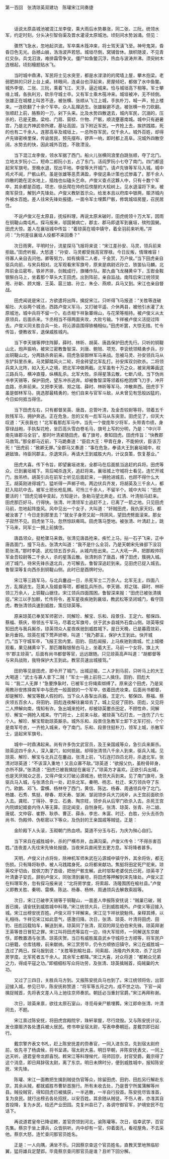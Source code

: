 第一百回　张清琼英双建功　陈瓘宋江同奏捷

　

　　话说太原县城池被混江龙李俊，乘大雨后水势暴涨，同二张、三阮，统领水军，约定时刻，分头决引智伯渠及晋水灌浸太原城池。顷刻间水势汹涌。但见：

　　骤然飞急水，忽地起洪波。军卒乘木筏冲来，将士驾天潢飞至。神号鬼哭，昏昏日色无光。岳撼山崩，浩浩波声若怒。城垣尽倒，窝铺皆休。旗帜随波，不见青红交杂。兵戈汩浪，难排霜雪争叉。僵尸如鱼鳖沉浮，热血与波涛并沸。须臾树木连根起，顷刻榱题贴水飞。

　　当时城中鼎沸，军民将士见水突至，都是水渌渌的的爬墙上屋，攀木抱梁。老弱肥胖的只好上台上桌。转眼间，连桌台也浮起来，房屋倾圯，都做了水中鱼鳖。城外李俊、二张、三阮，乘着飞江、天浮，逼近城来。恰与城垣高下相等。军士攀缘上城，各执利刃，砍杀守城士卒。又有军士乘木筏冲来。城垣被冲，无不倾倒。张雄正在城楼上叫苦不迭，被张横、张顺从飞江上城，手执朴刀，喊一声，抢上楼来。一连砍翻了十余个军卒。众人乱撺逃生。张雄躲避不迭，被张横一朴刀砍翻。张顺赶上前，胳察的一刀，剁下头来。比及水势四散退去，城内军民，沉溺的，压杀的，已是无数。梁柱、门扇、窗棂、什物、尸骸，顺流壅塞南城。城中只有避暑宫，乃是北齐神武帝所建，基址高固，当下附近军民，一齐抢上去，挨挤践踏，死的也有二千余人。连那高阜及城垣上，一总所存军民，仅千余人。城外百姓，却得卢先锋密唤里保，传谕居民，预先摆布，锣声一响，即时都上高阜。况城外四散空阔，水势去的快，因此城外百姓，不致湮没。

　　当下混江龙李俊，领水军据了西门。船火儿张横同浪里白跳张顺，夺了北门。立地太岁阮小二，短命二郎阮小五，占了东门。活阎罗阮小七夺了南门。四门都竖起宋军旗号。至晚水退，现出平地。李俊等大开城门，请卢先锋等军马入城。城中鸡犬不闻，尸骸山积。虽是张雄等恶贯满盈，李俊这条计策也忒惨毒了。那千余人四散的跪在泥水地上，插烛也似磕头乞命。卢俊义查点这夥人中，只有十数个军卒，其余都是百姓。项忠、徐岳爬在帅府后傍屋的大桧树上。见水退溜将下来。被南军获住，解到卢先锋处。卢俊义教斩首示众。给发本且以府库中银两，赈济城内外被水百姓。差人往宋先锋处报捷。一面令军士埋葬尸骸，修筑城垣房屋，召民居住。

　　不说卢俊义在太原县，抚绥料理，再说太原未破时，田虎统领十万大军，因雨在铜鞮山南屯札。探马报来，邬国舅病亡，郡主、郡马即退军到襄垣，殡殓国舅。田虎大惊。差人在襄垣城中传旨：“着琼英在城中镇守，着全羽前来听用。”并问：“为何差往襄垣人役都不来回奏？”

　　次日雨霁。平明时分，流星探马飞报将来说：“宋江差孙安、马灵，领兵前来拒敌。”田虎听报，大怒道：“孙安、马灵都受我高官厚禄。今日反叛，情理难容！待寡人亲自去问他。卿等努力，如有擒得二人者，千金赏，万户侯。”当下田虎亲自驱兵向前，与宋兵相对。北军观看宋军旗号，原来是病尉迟孙立、铁笛仙马麟。北阵前金瓜密布，铁斧齐排，剑戟成行，旗幡作队。那九曲飞龙赭黄伞下，玉辔金鞍银鬃白马上，坐着那个草头大王田虎。出到阵前，亲自监战。南阵后宋江统领吴用、孙新、顾大嫂、王英、扈三娘、孙立、朱仝、燕顺，兵马又到。宋江也亲自督战。

　　田虎闻说是宋江，方欲遣将出阵，擒捉宋江。只听得飞马报道：“关胜等连破榆社、大谷两个城池，西路卢俊义军马，又打破平遥、介休两县，被他引水灌了太原城池，城中兵将不留一个。右丞相卞祥紥寨绵山，与花荣等相持。被卢俊义从太原领兵，后面杀来。卞丞相当不得两面夹攻，大败亏输。卞祥被卢俊义活捉过阵去。卢俊义同关胜合兵一处，将沁源县围得铁桶相似。”田虎听罢，大惊无措。忙令传旨，便教收军，退保威胜城内。

　　当下李天锡等押住阵脚，薛时、林昕、胡英、唐昌保护田虎先行。只听的铜鞮山北，炮声振响，被宋江密教鲁智深、刘唐、鲍旭、项充、李衮统领精勇步兵，抄出铜鞮山北，分两路杀奔前来。田虎急驱御林军马来战。忽被马灵、孙安领兵马从东铲斜里杀来。马灵脚踏风火二轮，将金砖望北军乱打。孙安挥双剑砍杀。二将领兵突入北阵，如入无人之境，把北军冲做两截。北军虽有十万之众，被吴用筹画这三路兵马，横冲直撞，纵横乱杀。北军大败。杀得星落云散，七断八续。当下伪尚书李天锡等，保护田虎，望东冲杀逃奔。却被鲁智深等领着标枪团牌飞刀手，冲开血路，杀奔前来。又把李天锡、郑之瑞、薛时、林昕等军马，冲散奔西。田虎手下虽是御林军马，挑选那最精勇的，他们自来与官军斗敌，从未曾见有恁般凶猛的，今日如何抵当得住。

　　当下田虎左右，只有都督吴英、唐昌，总管叶清，及金吾较尉等将，领着五千败残军马，拥护奔逃。正在危急，忽的又有一彪军马从东突至。田虎见了，仰天大叹道：“天丧我也！”北军看那彪军马中，当先一个俊庞年少将军，头带青巾绩，身穿绿战袍，手执梨花枪，坐匹高头雪白卷毛马，旗号上写的分明，乃是：“中兴平南先锋郡马全羽”。那时叶清紧随田虎，看了旗号，奏知田虎。田虎传旨：“快教郡马救驾。”那全郡马近前，下马跪奏道：“臣启大王：甲胄在身，不能俯伏，臣该万死！”田虎前：“赦卿无罪。”全郡马又奏道：“事在危急，奉请大王到襄垣城中，权避敌锋。待臣同郡主，杀退宋兵，再请大王到威胜大内，计议良策，恢复基业。”

　　田虎大喜。传下令旨，即望襄垣进发。全郡马在后面抵当追赶的兵将。田虎等众，已到襄垣城下。背后喊杀连天，追赶将来。襄垣城上守城将士看见，连忙开城门，放吊桥。胡英引兵在前军士听见后面赶来，一拥抢进城去，也顾不得什么大王。胡英刚进得城门，猛听得一声梆子响，两边伏兵齐发，将胡英及三千余人，都赶入陷坑中去。被军士把长枪乱搠。可怜三千余人，不留半个。城中大叫：“田虎要活的！”田虎见城中变起，方知是计。急勒马望北奔走。红清、叶清拍马赶来。田虎那匹好马，行得快。张清、叶清领军士追赶不上，已离了一箭之地。只见田虎马前，忽地起阵旋风。风中见出一个女子，大叫道：“奸贼田虎，我仇家天妇，都被汝害了！今日走到那里去？”就女子身旁又起一阵阴风，望田虎劈面滚来。那女子寂然不见。田虎坐下马，忽然惊跃嘶鸣。田虎落马堕地。被张清、叶清赶上，跳下马来，同军士一拥上前擒住。

　　唐昌领众，挺枪骤马来救。张清见唐昌抢来，疾忙上马，拈一石子飞来，正中唐昌面门，撞下马去。张清大叫道：“我不是什么全羽，乃是天朝宋先锋部下没羽箭张清。”那时李逵、武松领五百步兵，从城内抢出来。二人大吼一声，把那殿帅将军金吾较尉等二千余人，杀的星落云散。张清刺杀了唐昌，缚了田虎，簇拥入城。闭了城门，待宋先锋杀退北兵，方可解去。鲁智深追赶到来。见田虎已捉入城去。鲁智深等复向西杀到铜鞮山侧。此时已是酉牌时分。

　　宋江等三路军马，与北兵鏖战一日，杀死军士二万余人。北军无主，四面八方，乱撺逃生。范美人及姬妾等项，都被乱兵所杀。李天锡、郑之瑞、薛时、林昕领三万余人，上铜鞮山据住。宋江领兵四面围困。鲁智深来报：“田虎已被张清擒捉。”宋江以手加额，忙传将令，差军星夜疾驰到襄垣，教武松等坚闭城门，看守田虎。教张清领兵速到威胜，策应琼英等。

　　原来琼英已奉吴军师密计、同解珍、解宝、乐和、段景住、王定六、郁保四、蔡福、蔡庆，带领五千军马，尽着北军旗号，伏于武乡县城外石盘山侧。琼英等探知田虎与我兵厮杀，琼英领众人星夜疾驰到威胜城下。是日天晚，已是暮霞敛彩，新月垂钩。琼英在城下莺声娇啭，叫道：“我乃郡主，保护大王到此。快开城门。”当下守城军卒，飞报王宫内里。田豹、田彪闻报，上马疾驰到南城。忙上城楼观看，果见赭黄伞下，那匹雕鞍银鬃白马上，坐着大王。马前一个女将，旗上大书“郡主琼英”。后面有尚书都督等官，远远跟随。只见琼英高声叫道：“胡都督等与宋兵战败，我特保护大王到此。教官员速出城接驾。”

　　田豹等见是田虎，即令开了城门，出城迎接。二人才到马前，只听马上的大王大喝道：“武士与寡人拿下二贼！”军士一拥上前将二人擒住。田豹、田彪大叫：“我二人无罪！”急要挣紥时，已被军士将绳索绑缚了。原来这个田虎，乃是吴用教孙安拣择南军中与田虎一般面貌的一个军卒，依着田虎妆束。后面尚书都督，却是解珍、解宝等数人假扮的。当下众人各掣出兵器。王定六、郁保四、蔡福、蔡庆领五百余人，将田豹、田彪连夜解往襄垣去了。城上见捉了田豹、田彪，又见将二人押解向南，情知有诈。急出城来抢时，却被琼英要杀田定，不顾性命，同解珍、解宝一拥抢入城来。守门将士，上前来斗敌，被琼英飞石打去，一连伤了六七个人。解珍、解宝帮助琼英厮杀。城外乐和、段景住急教军士卸下北军打扮，个个是南军号衣，一齐抢入城来，夺了南门。乐和、段景住挺朴刀，领军上城，杀散军士，竖起宋军旗号。

　　城中一时鼎沸起来。尚有许多伪文武官员，及王亲国戚等众，急引兵来厮杀。琼英这四千余人，深入巢穴，如何抵敌。却得张清领八千余人到来，驱兵入城。见琼英、解珍、解宝与北兵正在鏖战，张清上前，飞石连打四员北将，杀退北军。张清对琼英道：“不该深入重地！又且众寡不敌。”琼英道：“欲报父仇，虽粉骨碎身，亦所不辞。”张清道：“田虎已被我擒捉在襄垣了。”琼英方才喜欢。正欲引兵出城，也是天厌贼众之恶，又得卢俊义打破沁源城池，统领大兵到来。见了南门旗号，急驱兵马入城，与张清合兵一处，赶杀北军。秦明、杨志、杜迁、宋万领兵夺了东门，欧鹏、邓飞、雷横、杨林夺了西门，黄信、陈达、杨春、周通领兵夺了北门。杨雄、石秀、焦挺、穆春、郑天寿、邹渊、邹润领步兵大刀阔斧，从王宫前面砍杀入去。龚旺、丁得孙、李立、石勇、陶宗旺，领步兵从后宰门砍杀入去。杀死王宫内院嫔妃姬妾内侍人等无算。田定闻变，自刎身死。张清、琼英、张青、孙二娘、唐斌、文仲容、崔野、耿恭、曹正、薛永、李忠、朱富、时迁、白胜，分头去杀伪尚书、伪殿帅、伪枢密以下等众，及伪封的王亲国戚等贼徒。正是：

　　金阶殿下人头滚，玉砌朝门热血喷。莫道不分玉与石，为庆为殃心自扪。

　　当下宋兵在威胜城中，杀的尸横市井，血满沟渠。卢俊义传令：“不得杀害百姓。”连夜差人先往宋先锋处报捷。当夜宋兵直闹至五更方息。军将降者甚多。

　　天明，卢俊义计点将佐，除神机军师朱武在沁源城中镇守外，其余将佐，都无伤损。只有降将耿恭，被人马践踏身死。众将都来献功。焦挺将田定死尸驼来。琼英咬牙切齿，拔佩刀割了首级，把他尸骸支解。此时邬梨老婆倪氏已死，琼英寻了叶清妻子安氏，辞别卢俊义，同张清到襄坦，将田虎等押解到宋先锋处。卢俊义正在料理军务，忽有探马报来说：“北将房学度，将索超、汤隆围困在榆社县。”卢俊义即教关胜、秦明、雷横、陈达、杨春、杨林、周通领兵去解救索超等。

　　次日，宋江已破李天锡等于铜鞮山，一面差人申报陈安抚说：“贼巢已破，贼首已擒，请安抚到威胜城中料理。”宋江统领大兵，已到威胜城外。卢俊义等迎接入城。宋江出榜安抚百姓。卢俊义将卞祥解来。宋江见卞祥状貌魁伟，亲释其缚，以礼相待。卞祥见宋江如此意气，感激归降。次日，张清、琼英、叶清将田虎、田豹、田彪囚载陷车，解送到来。琼英同了张清，双双的拜见伯伯宋先锋。琼英拜谢王英等昔日冒犯之罪。宋江叫将田虎等监在一边，待大军班师，一同解送东京献俘。即教置酒与张清、琼英庆贺。当日有威胜属县武乡守城将士方顺等，将军民户口册籍，仓库钱粮，前来献纳。宋江赏劳毕，仍令方顺依旧镇守。宋江在威胜城一连过了两日。探马报到说：“关胜等到榆社县，同索超、汤隆内外夹攻，杀了北将房学度。北军死者五千余人。其余军士都降。”宋江大喜，对众将道：“都赖众兄弟之力，得成平寇之功。”即细细标写众将功劳，及张清、琼英擒贼首，捣贼巢的大功。

　　又过了三四日，关胜兵马方到。又报陈安抚兵马也到了。宋江统领将佐，出郭迎接入城，参见已毕，陈安抚称赞道：“将军等五月之内，成不世之功。下官一闻擒捉贼首，先将表文差人马上驰往京师奏凯。朝廷必当重封官爵。”宋江再拜称谢。

　　次日，琼英来禀，欲往太原石室山，寻觅母亲尸骸埋葬。宋江即命张清、叶清同去，不题。

　　宋江禀过陈安抚，将田虎宫殿院宇，珠轩翠屋，尽行烧毁。又与陈安抚计议，发仓廪赈济各处遭兵被火居民。修书申呈宿太尉，写表申奏朝廷。差戴宗即日起行。

　　戴宗擎齐表文书札，赶上陈安抚差的赍奏官，一同入进东京。先到宿太尉府前，依先寻了杨虞候，将书呈递。宿太尉大喜。明日早朝，并陈安抚表文，一同上达天听。道君皇帝龙颜喜悦。敕宋江等料理候代，班师回京，封官受爵。戴宗得了这个消息，即日拜辞宿太尉，离了东京。明日未牌时分，便到威胜城中，报知陈安抚、宋先锋。

　　陈瓘、宋江一面教把生擒到贼徒伪官等众，除留田虎、田豹、田彪另行解赴东京，其余从贼，都就威胜市曹斩首施行。所有未收去处，乃是晋宁所属蒲解等州县。贼役贼官，得知田虎已被擒获，一半逃散，一半自行投首。陈安抚尽皆准首，复为良民。就行出榜去各处招抚，以安百姓。其余随从贼徒，不伤人者，亦准其自首投降，复为乡民，给还产业田园。克复州县已了，各调守御官军，护境安民不在话下。

　　再说道君皇帝已降诏敕，差官赍领到河北，谕陈瓘等。次日，临幸武学，百官先集。蔡京于坐上谭兵，众皆拱听。内中却有一官，仰着面孔，看视屋角，不去采他。蔡京大怒，连忙查问那官员姓名。

　　正是：一人向隅，满坐不乐。只因蔡京查这个官员姓名，直教天罡地煞临轸翼，猛将雄兵定楚郢。毕竟蔡京查问那官员是谁？且听下回分解。
 

